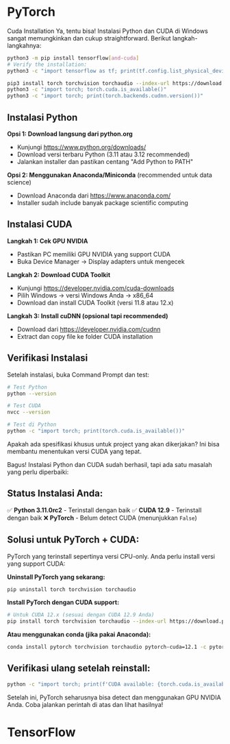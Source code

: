 # PyTorch
Cuda Installation
Ya, tentu bisa! Instalasi Python dan CUDA di Windows sangat memungkinkan dan cukup straightforward. Berikut langkah-langkahnya:

```sh
python3 -m pip install tensorflow[and-cuda]
# Verify the installation:
python3 -c "import tensorflow as tf; print(tf.config.list_physical_devices('GPU'))"
```

```sh
pip3 install torch torchvision torchaudio --index-url https://download.pytorch.org/whl/cu128
python3 -c "import torch; torch.cuda.is_available()"
python3 -c "import torch; print(torch.backends.cudnn.version())"
```

## Instalasi Python

**Opsi 1: Download langsung dari python.org**
- Kunjungi https://www.python.org/downloads/
- Download versi terbaru Python (3.11 atau 3.12 recommended)
- Jalankan installer dan pastikan centang "Add Python to PATH"

**Opsi 2: Menggunakan Anaconda/Miniconda** (recommended untuk data science)
- Download Anaconda dari https://www.anaconda.com/
- Installer sudah include banyak package scientific computing

## Instalasi CUDA

**Langkah 1: Cek GPU NVIDIA**
- Pastikan PC memiliki GPU NVIDIA yang support CUDA
- Buka Device Manager → Display adapters untuk mengecek

**Langkah 2: Download CUDA Toolkit**
- Kunjungi https://developer.nvidia.com/cuda-downloads
- Pilih Windows → versi Windows Anda → x86_64
- Download dan install CUDA Toolkit (versi 11.8 atau 12.x)

**Langkah 3: Install cuDNN (opsional tapi recommended)**
- Download dari https://developer.nvidia.com/cudnn
- Extract dan copy file ke folder CUDA installation

## Verifikasi Instalasi

Setelah instalasi, buka Command Prompt dan test:

```bash
# Test Python
python --version

# Test CUDA
nvcc --version

# Test di Python
python -c "import torch; print(torch.cuda.is_available())"
```

Apakah ada spesifikasi khusus untuk project yang akan dikerjakan? Ini bisa membantu menentukan versi CUDA yang tepat.

Bagus! Instalasi Python dan CUDA sudah berhasil, tapi ada satu masalah yang perlu diperbaiki:

## Status Instalasi Anda:
✅ **Python 3.11.0rc2** - Terinstall dengan baik
✅ **CUDA 12.9** - Terinstall dengan baik
❌ **PyTorch** - Belum detect CUDA (menunjukkan `False`)

## Solusi untuk PyTorch + CUDA:

PyTorch yang terinstall sepertinya versi CPU-only. Anda perlu install versi yang support CUDA:

**Uninstall PyTorch yang sekarang:**
```bash
pip uninstall torch torchvision torchaudio
```

**Install PyTorch dengan CUDA support:**
```bash
# Untuk CUDA 12.x (sesuai dengan CUDA 12.9 Anda)
pip install torch torchvision torchaudio --index-url https://download.pytorch.org/whl/cu121
```

**Atau menggunakan conda (jika pakai Anaconda):**
```bash
conda install pytorch torchvision torchaudio pytorch-cuda=12.1 -c pytorch -c nvidia
```

## Verifikasi ulang setelah reinstall:
```bash
python -c "import torch; print(f'CUDA available: {torch.cuda.is_available()}'); print(f'CUDA version: {torch.version.cuda}'); print(f'Device count: {torch.cuda.device_count()}')"
```

Setelah ini, PyTorch seharusnya bisa detect dan menggunakan GPU NVIDIA Anda. Coba jalankan perintah di atas dan lihat hasilnya!

# TensorFlow
